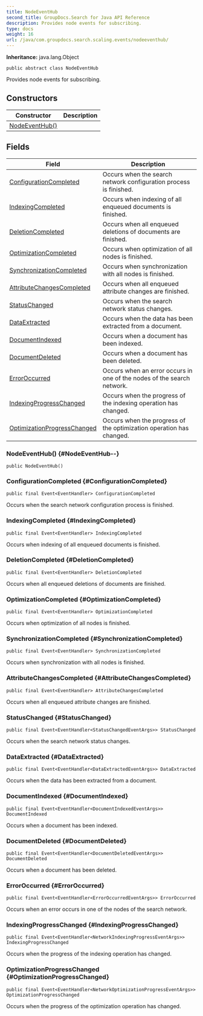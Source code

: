 ```yaml
---
title: NodeEventHub
second_title: GroupDocs.Search for Java API Reference
description: Provides node events for subscribing.
type: docs
weight: 16
url: /java/com.groupdocs.search.scaling.events/nodeeventhub/
---
```

**Inheritance:**
java.lang.Object
```
public abstract class NodeEventHub
```

Provides node events for subscribing.
## Constructors

| Constructor | Description |
| --- | --- |
| [NodeEventHub()](#NodeEventHub--) |  |
## Fields

| Field | Description |
| --- | --- |
| [ConfigurationCompleted](#ConfigurationCompleted) | Occurs when the search network configuration process is finished. |
| [IndexingCompleted](#IndexingCompleted) | Occurs when indexing of all enqueued documents is finished. |
| [DeletionCompleted](#DeletionCompleted) | Occurs when all enqueued deletions of documents are finished. |
| [OptimizationCompleted](#OptimizationCompleted) | Occurs when optimization of all nodes is finished. |
| [SynchronizationCompleted](#SynchronizationCompleted) | Occurs when synchronization with all nodes is finished. |
| [AttributeChangesCompleted](#AttributeChangesCompleted) | Occurs when all enqueued attribute changes are finished. |
| [StatusChanged](#StatusChanged) | Occurs when the search network status changes. |
| [DataExtracted](#DataExtracted) | Occurs when the data has been extracted from a document. |
| [DocumentIndexed](#DocumentIndexed) | Occurs when a document has been indexed. |
| [DocumentDeleted](#DocumentDeleted) | Occurs when a document has been deleted. |
| [ErrorOccurred](#ErrorOccurred) | Occurs when an error occurs in one of the nodes of the search network. |
| [IndexingProgressChanged](#IndexingProgressChanged) | Occurs when the progress of the indexing operation has changed. |
| [OptimizationProgressChanged](#OptimizationProgressChanged) | Occurs when the progress of the optimization operation has changed. |
### NodeEventHub() {#NodeEventHub--}
```
public NodeEventHub()
```


### ConfigurationCompleted {#ConfigurationCompleted}
```
public final Event<EventHandler> ConfigurationCompleted
```


Occurs when the search network configuration process is finished.

### IndexingCompleted {#IndexingCompleted}
```
public final Event<EventHandler> IndexingCompleted
```


Occurs when indexing of all enqueued documents is finished.

### DeletionCompleted {#DeletionCompleted}
```
public final Event<EventHandler> DeletionCompleted
```


Occurs when all enqueued deletions of documents are finished.

### OptimizationCompleted {#OptimizationCompleted}
```
public final Event<EventHandler> OptimizationCompleted
```


Occurs when optimization of all nodes is finished.

### SynchronizationCompleted {#SynchronizationCompleted}
```
public final Event<EventHandler> SynchronizationCompleted
```


Occurs when synchronization with all nodes is finished.

### AttributeChangesCompleted {#AttributeChangesCompleted}
```
public final Event<EventHandler> AttributeChangesCompleted
```


Occurs when all enqueued attribute changes are finished.

### StatusChanged {#StatusChanged}
```
public final Event<EventHandler<StatusChangedEventArgs>> StatusChanged
```


Occurs when the search network status changes.

### DataExtracted {#DataExtracted}
```
public final Event<EventHandler<DataExtractedEventArgs>> DataExtracted
```


Occurs when the data has been extracted from a document.

### DocumentIndexed {#DocumentIndexed}
```
public final Event<EventHandler<DocumentIndexedEventArgs>> DocumentIndexed
```


Occurs when a document has been indexed.

### DocumentDeleted {#DocumentDeleted}
```
public final Event<EventHandler<DocumentDeletedEventArgs>> DocumentDeleted
```


Occurs when a document has been deleted.

### ErrorOccurred {#ErrorOccurred}
```
public final Event<EventHandler<ErrorOccurredEventArgs>> ErrorOccurred
```


Occurs when an error occurs in one of the nodes of the search network.

### IndexingProgressChanged {#IndexingProgressChanged}
```
public final Event<EventHandler<NetworkIndexingProgressEventArgs>> IndexingProgressChanged
```


Occurs when the progress of the indexing operation has changed.

### OptimizationProgressChanged {#OptimizationProgressChanged}
```
public final Event<EventHandler<NetworkOptimizationProgressEventArgs>> OptimizationProgressChanged
```


Occurs when the progress of the optimization operation has changed.

